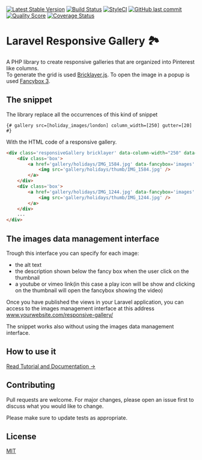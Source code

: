 [![Latest Stable Version](https://img.shields.io/packagist/v/davide-casiraghi/laravel-responsive-gallery.svg?style=flat-square)](https://packagist.org/packages/davide-casiraghi/laravel-responsive-gallery)
<a href="https://travis-ci.org/davide-casiraghi/laravel-responsive-gallery"><img src="https://travis-ci.org/davide-casiraghi/laravel-responsive-gallery.svg" alt="Build Status"></a>
[![StyleCI](https://styleci.io/repos/175794655/shield?style=flat-square)](https://styleci.io/repos/175794655)
[![GitHub last commit](https://img.shields.io/github/last-commit/davide-casiraghi/laravel-responsive-gallery.svg)](https://github.com/davide-casiraghi/laravel-responsive-gallery) 
[![Quality Score](https://img.shields.io/scrutinizer/g/davide-casiraghi/laravel-responsive-gallery.svg?style=flat-square)](https://scrutinizer-ci.com/g/davide-casiraghi/laravel-responsive-gallery)
[![Coverage Status](https://scrutinizer-ci.com/g/davide-casiraghi/laravel-responsive-gallery/badges/coverage.png?b=master)](https://scrutinizer-ci.com/g/davide-casiraghi/laravel-responsive-gallery/)




# Laravel Responsive Gallery 🏞
A PHP library to create responsive galleries that are organized into Pinterest like columns.   
To generate the grid is used [Bricklayer.js](http://bricklayer.js.org/).
To open the image in a popup is used [Fancybox 3](https://fancyapps.com/fancybox/3/).


## The snippet 

The library replace all the occurrences of this kind of snippet
```
{# gallery src=[holiday_images/london] column_width=[250] gutter=[20] #}
```
With the HTML code of a responsive gallery.
```html
<div class='responsiveGallery bricklayer' data-column-width="250" data-gutter="20">
    <div class='box'>
        <a href='gallery/holidays/IMG_1584.jpg' data-fancybox='images' data-caption=''>
            <img src='gallery/holidays/thumb/IMG_1584.jpg' />
        </a>
    </div>
    <div class='box'>
        <a href='gallery/holidays/IMG_1244.jpg' data-fancybox='images' data-caption=''>
            <img src='gallery/holidays/thumb/IMG_1244.jpg' />
        </a>
    </div>
    ...
</div>
```
## The images data management interface 

Trough this interface you can specify for each image:
- the alt text
- the description shown below the fancy box when the user click on the thumbnail
- a youtube or vimeo link(in this case a play icon will be show and clicking on the thumbnail will open the fancybox showing the video)

Once you have published the views in your Laravel application, you can access to the images management interface at this address
www.yourwebsite.com/responsive-gallery/

The snippet works also without using the images data management interface.

## How to use it
[Read Tutorial and Documentation →](https://github.com/davide-casiraghi/laravel-responsive-gallery/wiki)


## Contributing
Pull requests are welcome. For major changes, please open an issue first to discuss what you would like to change.

Please make sure to update tests as appropriate.

## License
[MIT](https://github.com/davide-casiraghi/bootstrap-accordion-integrator/blob/master/LICENSE.md)

